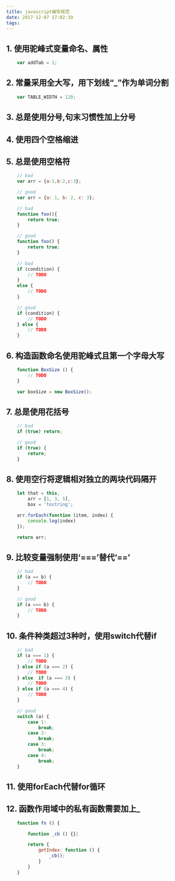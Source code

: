 ```yaml
---
title: javascript编写规范
date: 2017-12-07 17:02:39
tags:
---
```


## 1. 使用驼峰式变量命名、属性
```javascript
    var addTab = 1;
```

## 2. 常量采用全大写，用下划线“_”作为单词分割
```javascript
    var TABLE_WIDTH = 120;
```

## 3. 总是使用分号,句末习惯性加上分号
<!--more-->

## 4. 使用四个空格缩进

## 5. 总是使用空格符
```javascript
    // bad
    var arr = {a:1,b:2,c:3};

    // good
    var arr = {a: 1, b: 2, c: 3};
```

```javascript
    // bad
    function foo(){
        return true;
    }

    // good
    function foo() {
        return true;
    }
```

```javascript
    // bad
    if (condition) {
        // TODO
    }
    else {
        // TODO
    }

    // good
    if (condition) {
        // TODO
    } else {
        // TODO
    }
```

## 6. 构造函数命名使用驼峰式且第一个字母大写
```javascript
    function BoxSize () {
        // TODO
    }

    var boxSize = new BoxSize();
```

## 7. 总是使用花括号
```javascript
    // bad
    if (true) return;

    // good
    if (true) {
        return;
    }
```

## 8. 使用空行将逻辑相对独立的两块代码隔开
```javascript
    let that = this,
        arr = [1, 3, 5],
        box = 'tostring';

    arr.forEach(function (item, index) {
        console.log(index)
    });

    return arr;
```

## 9. 比较变量强制使用‘===’替代‘==’
```javascript
    // bad
    if (a == b) {
        // TODO
    }

    // good
    if (a === b) {
        // TODO
    }
```

## 10. 条件种类超过3种时，使用switch代替if
```javascript
    // bad
    if (a === 1) {
        // TODO
    } else if (a === 2) {
        // TODO
    } else  if (a === 3) {
        // TODO
    } else if (a === 4) {
        // TODO
    }

    // good
    switch (a) {
        case 1:
            break;
        case 2:
            break;
        case 3:
            break;
        case 4:
            break;
    }
```

## 11. 使用forEach代替for循环

## 12. 函数作用域中的私有函数需要加上_
```javascript
    function fn () {

        function _cb () {}|

        return {
            getIndex: function () {
                _cb();
            }
        }
    }
```
